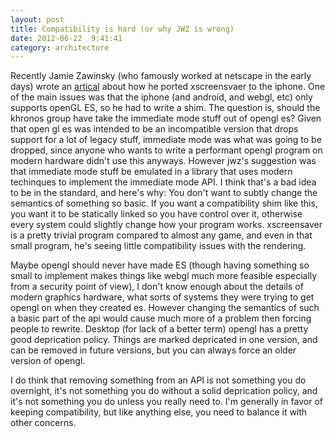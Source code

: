 ```yaml
---
layout: post
title: Compatibility is hard (or why JWZ is wrong)
date: 2012-06-22  9:41:41
category: architecture
---
```

Recently Jamie Zawinsky (who famously worked at netscape in the early days) wrote an [artical](http://www.jwz.org/blog/2012/06/i-have-ported-xscreensaver-to-the-iphone/) about how he ported xscreensvaer to the iphone. One of the main issues was that the iphone (and android, and webgl, etc) only supports openGL ES, so he had to write a shim. The question is, should the khronos group have take the immediate mode stuff out of opengl es? Given that open gl es was intended to be an incompatible version that drops support for a lot of legacy stuff, immediate mode was what was going to be dropped, since anyone who wants to write a performant opengl program on modern hardware didn't use this anyways. However jwz's suggestion was that immediate mode stuff be emulated in a library that uses modern techinques to implement the immediate mode API. I think that's a bad idea to be in the standard, and here's why: You don't want to subtly change the semantics of something so basic. If you want a compatibility shim like this, you want it to be statically linked so you have control over it, otherwise every system could slightly change how your program works. xscreensaver is a pretty trivial program compared to almost any game, and even in that small program, he's seeing little compatibility issues with the rendering. 

Maybe opengl should never have made ES (though having something so small to implement makes things like webgl much more feasible especially from a security point of view), I don't know enough about the details of modern graphics hardware, what sorts of systems they were trying to get opengl on when they created es. However changing the semantics of such a basic part of the api would cause much more of a problem then forcing people to rewrite. Desktop (for lack of a better term) opengl has a pretty good deprication policy. Things are marked depricated in one version, and can be removed in future versions, but you can always force an older version of opengl.

I do think that removing something from an API is not something you do overnight, it's not something you do without a solid deprication policy, and it's not something you do unless you really need to. I'm generally in favor of keeping compatibility, but like anything else, you need to balance it with other concerns.
